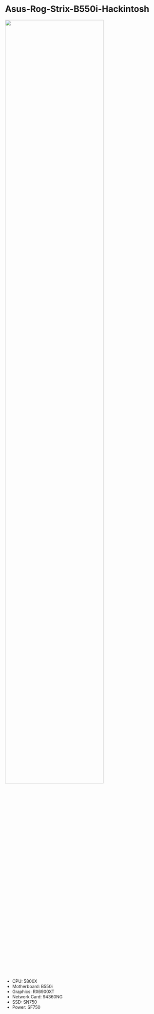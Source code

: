 # Asus-Rog-Strix-B550i-Hackintosh


<img src=https://img.trackcloud.top/uPic/%E6%88%AA%E5%B1%8F2022-10-09%2010.21.28.png width=80% />

* CPU: 5800X
* Motherboard: B550i
* Graphics: RX6900XT
* Network Card: 94360NG
* SSD: SN750
* Power: SF750
